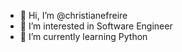 - 👋 Hi, I’m @christianefreire
- 👀 I’m interested in Software Engineer
- 🌱 I’m currently learning Python

<!---
christianefreire/christianefreire is a ✨ special ✨ repository because its `README.md` (this file) appears on your GitHub profile.
You can click the Preview link to take a look at your changes.
--->
